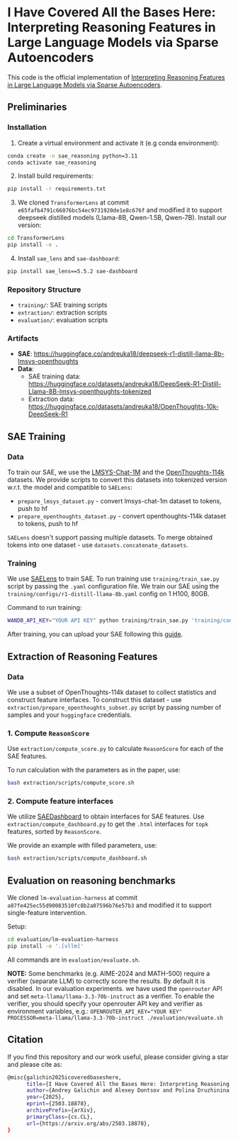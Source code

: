 # I Have Covered All the Bases Here: Interpreting Reasoning Features in Large Language Models via Sparse Autoencoders

This code is the official implementation of [Interpreting Reasoning Features in Large Language Models via Sparse Autoencoders](https://arxiv.org/abs/2503.18878).

## Preliminaries

### Installation

1. Create a virtual environment and activate it (e.g conda environment):
```bash
conda create -n sae_reasoning python=3.11
conda activate sae_reasoning
```
2. Install build requirements:
```bash
pip install -r requirements.txt
```
3. We cloned `TransformerLens` at commit `e65fafb4791c66076bc54ec9731920de1e8c676f` and modified it to support deepseek distilled models (Llama-8B, Qwen-1.5B, Qwen-7B).
Install our version:
```bash
cd TransformerLens
pip install -e .
```
4. Install `sae_lens` and `sae-dashboard`:
```bash
pip install sae_lens==5.5.2 sae-dashboard
```

### Repository Structure

- `training/`: SAE training scripts
- `extraction/`: extraction scripts
- `evaluation/`: evaluation scripts

### Artifacts

- **SAE**: https://huggingface.co/andreuka18/deepseek-r1-distill-llama-8b-lmsys-openthoughts
- **Data**:
    - SAE training data: https://huggingface.co/datasets/andreuka18/DeepSeek-R1-Distill-Llama-8B-lmsys-openthoughts-tokenized
    - Extraction data: https://huggingface.co/datasets/andreuka18/OpenThoughts-10k-DeepSeek-R1

## SAE Training

### Data

To train our SAE, we use the [LMSYS-Chat-1M](lmsys/lmsys-chat-1m) and the [OpenThoughts-114k](open-thoughts/OpenThoughts-114k) datasets. We provide scripts to convert this datasets into tokenized version w.r.t. the model and compatible to `SAELens`:
- `prepare_lmsys_dataset.py` - convert lmsys-chat-1m dataset to tokens, push to hf
- `prepare_openthoughts_dataset.py` - convert openthoughts-114k dataset to tokens, push to hf

`SAELens` doesn't support passing multiple datasets. To merge obtained tokens into one dataset - use `datasets.concatenate_datasets`.

### Training

We use [SAELens](https://github.com/jbloomAus/SAELens) to train SAE. To run training use `training/train_sae.py` script by passing the `.yaml` configuration file. We train our SAE using the `training/configs/r1-distill-llama-8b.yaml` config on 1 H100, 80GB. 

Command to run training:
```bash
WANDB_API_KEY="YOUR API KEY" python training/train_sae.py 'training/configs/r1-distill-llama-8b.yaml'
```

After training, you can upload your SAE following this [guide](https://jbloomaus.github.io/SAELens/training_saes/#uploading-saes-to-huggingface).

## Extraction of Reasoning Features

### Data

We use a subset of OpenThoughts-114k dataset to collect statistics and construct feature interfaces. To construct this dataset - use `extraction/prepare_openthoughts_subset.py` script by passing number of samples and your `huggingface` credentials.

### 1. Compute `ReasonScore`

Use `extraction/compute_score.py` to calculate `ReasonScore` for each of the SAE features. 

To run calculation with the parameters as in the paper, use:
```bash
bash extraction/scripts/compute_score.sh
```

### 2. Compute feature interfaces

We utilize [SAEDashboard](https://github.com/jbloomAus/SAEDashboard) to obtain interfaces for SAE features. Use `extraction/compute_dashboard.py` to get the `.html` interfaces for `topk` features, sorted by `ReasonScore`.

We provide an example with filled parameters, use:
```bash
bash extraction/scripts/compute_dashboard.sh
```

## Evaluation on reasoning benchmarks

We cloned `lm-evaluation-harness` at commit `a87fe425ec55d90083510fc8b2a07596b76e57b3` and modified it to support single-feature intervention.

Setup:
```bash
cd evaluation/lm-evaluation-harness
pip install -e '.[vllm]'
```

All commands are in `evaluation/evaluate.sh`.

**NOTE:** Some benchmarks (e.g. AIME-2024 and MATH-500) require a verifier (separate LLM) to correctly score the results. By default it is disabled. In our evaluation experiments. we have used the `openrouter` API and set `meta-llama/llama-3.3-70b-instruct` as a verifier. To enable the verifier, you should specify your openrouter API key and verifier as environment variables, e.g.:
`OPENROUTER_API_KEY="YOUR KEY" PROCESSOR=meta-llama/llama-3.3-70b-instruct ./evaluation/evaluate.sh`

## Citation

If you find this repository and our work useful, please consider giving a star and please cite as:

```bash
@misc{galichin2025icoveredbaseshere,
      title={I Have Covered All the Bases Here: Interpreting Reasoning Features in Large Language Models via Sparse Autoencoders}, 
      author={Andrey Galichin and Alexey Dontsov and Polina Druzhinina and Anton Razzhigaev and Oleg Y. Rogov and Elena Tutubalina and Ivan Oseledets},
      year={2025},
      eprint={2503.18878},
      archivePrefix={arXiv},
      primaryClass={cs.CL},
      url={https://arxiv.org/abs/2503.18878}, 
}
```
